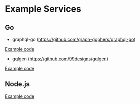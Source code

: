 # Example Services

## Go

- graphql-go (https://github.com/graph-gophers/graphql-go)

[Example code](https://github.com/fenrir-technologies/bramble/tree/main/examples/graph-gophers-service)

- gqlgen (https://github.com/99designs/gqlgen)

[Example code](https://github.com/fenrir-technologies/bramble/tree/main/examples/gqlgen-service)

## Node.js

[Example code](https://github.com/fenrir-technologies/bramble/tree/main/examples/nodejs-service)
